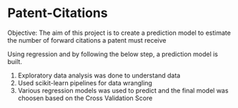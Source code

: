 # Patent-Citations
Objective: The aim of this project is to create a prediction model to estimate the number of forward citations a patent must receive

Using regression and by following the below step, a prediction model is built.

1. Exploratory data analysis was done to understand data 
2. Used scikit-learn pipelines for data wrangling
3. Various regression models was used to predict and the final model was choosen based on the Cross Validation Score
